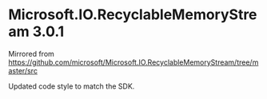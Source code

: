 # Microsoft.IO.RecyclableMemoryStream 3.0.1

Mirrored from https://github.com/microsoft/Microsoft.IO.RecyclableMemoryStream/tree/master/src

Updated code style to match the SDK.
